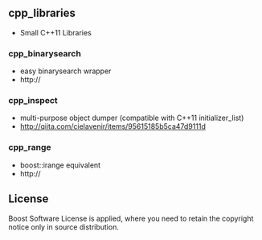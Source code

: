 ## cpp_libraries
- Small C++11 Libraries

### cpp_binarysearch
- easy binarysearch wrapper
- http://

### cpp_inspect
- multi-purpose object dumper (compatible with C++11 initializer_list)
- http://qiita.com/cielavenir/items/95615185b5ca47d9111d

### cpp_range
- boost::irange equivalent
- http://

## License
Boost Software License is applied, where you need to retain the copyright notice only in source distribution.
